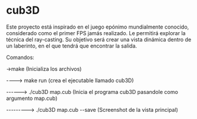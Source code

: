 # cub3D

Este proyecto está inspirado en el juego epónimo mundialmente conocido, considerado como el primer FPS jamás realizado.
Le permitirá explorar la técnica del ray-casting.
Su objetivo será crear una vista dinámica dentro de un laberinto, en el que tendrá que encontrar la salida.

Comandos:

->make (Inicializa los archivos)

----> make run (crea el ejecutable llamado cub3D)

------> ./cub3D map.cub (Inicia el programa cub3D pasandole como argumento map.cub)

---------> ./cub3D map.cub --save (Screenshot de la vista principal)
